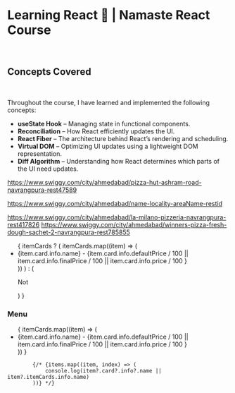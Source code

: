 # Learning React 🚀 | Namaste React Course
<br>

## Concepts Covered 
<br>

Throughout the course, I have learned and implemented the following concepts:<br>

- **useState Hook** – Managing state in functional components.<br>  
- **Reconciliation** – How React efficiently updates the UI.<br>
- **React Fiber** – The architecture behind React’s rendering and scheduling.<br>
- **Virtual DOM** – Optimizing UI updates using a lightweight DOM representation.<br>  
- **Diff Algorithm** – Understanding how React determines which parts of the UI need updates.<br>


https://www.swiggy.com/city/ahmedabad/pizza-hut-ashram-road-navrangpura-rest47589

https://www.swiggy.com/city/ahmedabad/name-locality-areaName-restid



https://www.swiggy.com/city/ahmedabad/la-milano-pizzeria-navrangpura-rest417826
https://www.swiggy.com/city/ahmedabad/winners-pizza-fresh-dough-sachet-2-navrangpura-rest785855


<ul>
                {
                    itemCards ? (
                        itemCards.map((item) => (
                            <li key={item.card.info.id} > {item.card.info.name} - {item.card.info.defaultPrice / 100 || item.card.info.finalPrice / 100 || item.card.info.price / 100 } </li>
                        ))
                    ) : ( <p> Not </p> )
                }
            </ul>









<h3>Menu</h3>
            <ul>
                {
                    itemCards.map((item) => (
                        <li key={item.card.info.id} > {item.card.info.name} - {item.card.info.defaultPrice / 100 || item.card.info.finalPrice / 100 || item.card.info.price / 100 } </li>
                    ))
                }
            </ul>



            {/* {items.map((item, index) => (
                console.log(item?.card?.info?.name || item?.itemCards.info.name)
            ))} */}